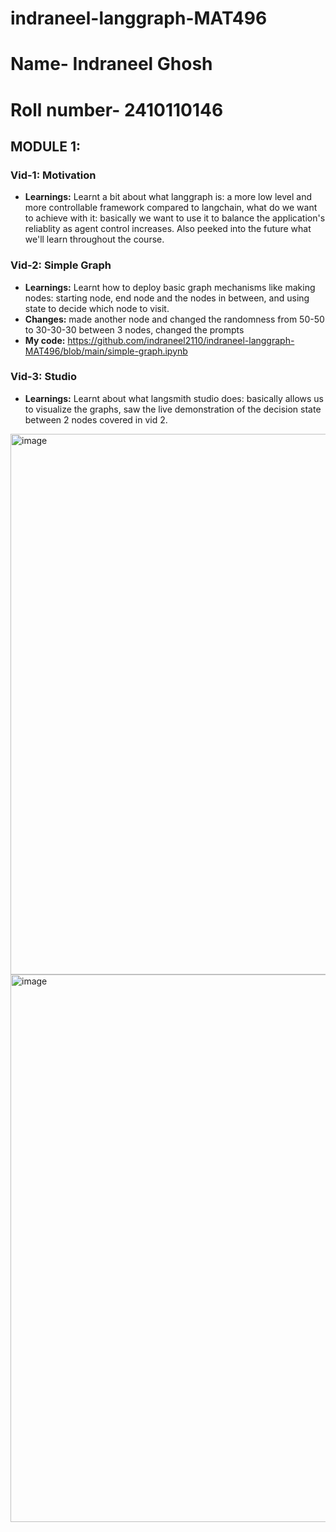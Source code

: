# indraneel-langgraph-MAT496
# Name- Indraneel Ghosh
# Roll number- 2410110146

## MODULE 1:


### Vid-1: Motivation
- **Learnings:** Learnt a bit about what langgraph is: a more low level and more controllable framework compared to langchain, what do we want to achieve with it: basically we want to use it to balance the application's reliablity as agent control increases. Also peeked into the future what we'll learn throughout the course.

### Vid-2: Simple Graph
- **Learnings:** Learnt how to deploy basic graph mechanisms like making nodes: starting node, end node and the nodes in between, and using state to decide which node to visit.
- **Changes:** made another node and changed the randomness from 50-50 to 30-30-30 between 3 nodes, changed the prompts
- **My code:** https://github.com/indraneel2110/indraneel-langgraph-MAT496/blob/main/simple-graph.ipynb

### Vid-3: Studio
- **Learnings:** Learnt about what langsmith studio does: basically allows us to visualize the graphs, saw the live demonstration of the decision state between 2 nodes covered in vid 2.
<img width="1919" height="865" alt="image" src="https://github.com/user-attachments/assets/0511df26-225b-4549-ace4-42e2e79a1dd4" />
<img width="1917" height="876" alt="image" src="https://github.com/user-attachments/assets/86c13b6e-9720-43c0-84e8-877b8ba13aea" />
